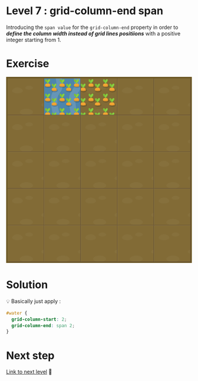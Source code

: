 # Level 7 : grid-column-end span

Introducing the `span value` for the `grid-column-end` property in order to ***define the column width instead of grid lines positiions*** with a positive integer starting from 1.

# Exercise

![level 7](./level7.png)

# Solution

:bulb: Basically just apply : 

```css
#water {
  grid-column-start: 2;
  grid-column-end: span 2;
}
```

# Next step

[Link to next level](./level8.md) :muscle:
